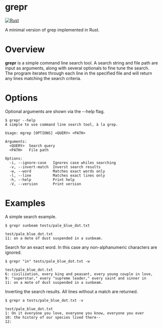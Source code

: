 # grepr

[![Rust](https://github.com/jonduesterhoeft/mgrep/actions/workflows/rust.yml/badge.svg)](https://github.com/jonduesterhoeft/mgrep/actions/workflows/rust.yml)

A minimal version of grep implemented in Rust.

# Overview #
**grepr** is a simple command line search tool. A search string and 
file path are input as arguments, along with several optionals 
to fine tune the search. The program iterates through each line in the
specified file and will return any lines matching the search criteria.

# Options #
Optional arguments are shown via the --help flag.
```console
$ grepr --help
A simple to use command line search tool, à la grep.

Usage: mgrep [OPTIONS] <QUERY> <PATH>

Arguments:
  <QUERY>  Search query
  <PATH>   File path

Options:
  -i, --ignore-case   Ignores case whiles searching
  -v, --invert-match  Inverst search results
  -w, --word          Matches exact words only
  -l, --line          Matches exact lines only
  -h, --help          Print help
  -V, --version       Print version
```

# Examples #
A simple search example.
```console
$ grepr sunbeam tests/pale_blue_dot.txt

test/pale_blue_dot.txt
11: on a mote of dust suspended in a sunbeam.
```

Search for an exact word. In this case any non-alphanumeric characters
are ignored.
```console
$ grepr "in" tests/pale_blue_dot.txt -w

test/pale_blue_dot.txt
6: civilization, every king and peasant, every young couple in love, 
9: "superstar," every "supreme leader," every saint and sinner in 
11: on a mote of dust suspended in a sunbeam.

```

Inverting the search results. All lines without a match are returned.
```console
$ grepr a tests/pale_blue_dot.txt -v

test/pale_blue_dot.txt
1: On it everyone you love, everyone you know, everyone you ever 
10: the history of our species lived there--
12: 

```
